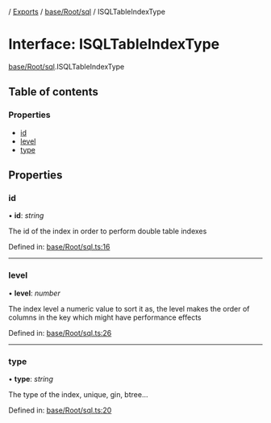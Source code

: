 [](../README.md) / [Exports](../modules.md) / [base/Root/sql](../modules/base_root_sql.md) / ISQLTableIndexType

# Interface: ISQLTableIndexType

[base/Root/sql](../modules/base_root_sql.md).ISQLTableIndexType

## Table of contents

### Properties

- [id](base_root_sql.isqltableindextype.md#id)
- [level](base_root_sql.isqltableindextype.md#level)
- [type](base_root_sql.isqltableindextype.md#type)

## Properties

### id

• **id**: *string*

The id of the index in order to perform double table indexes

Defined in: [base/Root/sql.ts:16](https://github.com/onzag/itemize/blob/5fcde7cf/base/Root/sql.ts#L16)

___

### level

• **level**: *number*

The index level a numeric value to sort it as, the level
makes the order of columns in the key which might have
performance effects

Defined in: [base/Root/sql.ts:26](https://github.com/onzag/itemize/blob/5fcde7cf/base/Root/sql.ts#L26)

___

### type

• **type**: *string*

The type of the index, unique, gin, btree...

Defined in: [base/Root/sql.ts:20](https://github.com/onzag/itemize/blob/5fcde7cf/base/Root/sql.ts#L20)
